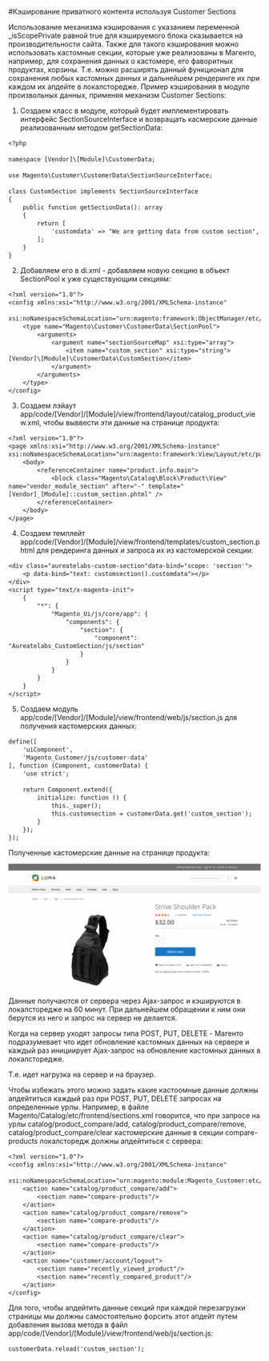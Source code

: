 #Кэширование приватного контента используя Customer Sections

Использование механизма кэширования с указанием переменной _isScopePrivate равной true для кэшируемого блока сказывается на производительности сайта.
Также для такого кэширования можно использовать кастомные секции, которые уже реализованы в Магенто, например, для сохранения данных о кастомере, его фаворитных продуктах, корзины.
Т.е. можно расширять данный функционал для сохранения любых кастомных данных и дальнейшем рендеринге их при каждом их апдейте в локалсторедже.
Пример кэширования в модуле произвольных данных, применяя механизм Customer Sections:

1. Создаем класс в модуле, который будет имплементировать интерфейс SectionSourceInterface и возвращать касмерские данные реализованным методом getSectionData:
```
<?php

namespace [Vendor]\[Module]\CustomerData;

use Magento\Customer\CustomerData\SectionSourceInterface;

class CustomSection implements SectionSourceInterface
{
    public function getSectionData(): array
    {
    	return [
        	'customdata' => "We are getting data from custom section",
    	];
    }
}
```

2. Добавляем его в di.xml - добавляем новую секцию в объект SectionPool к уже существующим секциям:
```
<?xml version="1.0"?>
<config xmlns:xsi="http://www.w3.org/2001/XMLSchema-instance"
    	xsi:noNamespaceSchemaLocation="urn:magento:framework:ObjectManager/etc/config.xsd">
    <type name="Magento\Customer\CustomerData\SectionPool">
    	<arguments>
        	<argument name="sectionSourceMap" xsi:type="array">
            	<item name="custom_section" xsi:type="string">[Vendor]\[Module]\CustomerData\CustomSection</item>
        	</argument>
    	</arguments>
    </type>
</config>
```

3. Создаем лэйаут app/code/[Vendor]/[Module]/view/frontend/layout/catalog_product_view.xml, чтобы выввести эти данные на странице продукта:
```
<?xml version="1.0"?>
<page xmlns:xsi="http://www.w3.org/2001/XMLSchema-instance" xsi:noNamespaceSchemaLocation="urn:magento:framework:View/Layout/etc/page_configuration.xsd">
    <body>
    	<referenceContainer name="product.info.main">
        	<block class="Magento\Catalog\Block\Product\View" name="vendor_module_section" after="-" template="[Vendor]_[Module]::custom_section.phtml" />
    	</referenceContainer>
    </body>
</page>
```

4. Создаем темплейт app/code/[Vendor]/[Module]/view/frontend/templates/custom_section.phtml для рендеринга данных и запроса их из кастомерской секции:
```
<div class="aureatelabs-custom-section"data-bind="scope: 'section'">
    <p data-bind="text: customsection().customdata"></p>
</div>
<script type="text/x-magento-init">
    {
    	"*": {
        	"Magento_Ui/js/core/app": {
            	"components": {
                	"section": {
                    	"component": "Aureatelabs_CustomSection/js/section"
                	}
            	}
        	}
    	}
    }
</script>
```
5. Создаем модуль app/code/[Vendor]/[Module]/view/frontend/web/js/section.js для получения кастомерских данных:
```
define([
    'uiComponent',
    'Magento_Customer/js/customer-data'
], function (Component, customerData) {
    'use strict';

    return Component.extend({
    	initialize: function () {
        	this._super();
        	this.customsection = customerData.get('custom_section');
    	}
    });
});
```

Полученные кастомерские данные на странице продукта:

![product-view-page](pictures/product-view-page.png)

Данные получаются от сервера через Ajax-запрос и кэшируются в локалсторедже на 60 минут. При дальнейшем обращении к ним они берутся из него и запрос на сервер не делается.

Когда на сервер уходят запросы типа POST, PUT, DELETE -  Магенто подразумевает что идет обновление кастомных данных на сервере и каждый раз инициирует Ajax-запрос на обновление кастомных данных в локалсторедже.

Т.е. идет нагрузка на сервер и на браузер.

Чтобы избежать этого можно задать какие кастоомные данные должны апдейтиться каждый раз при POST, PUT, DELETE запросах на определенные урлы.
Например, в файле Magento/Catalog/etc/frontend/sections.xml говорится, что при запросе на урлы catalog/product_compare/add, catalog/product_compare/remove, catalog/product_compare/clear кастомерские данные в секции compare-products локалсторедж должны апдейтиться с сервера:
```
<?xml version="1.0"?>
<config xmlns:xsi="http://www.w3.org/2001/XMLSchema-instance"
    	xsi:noNamespaceSchemaLocation="urn:magento:module:Magento_Customer:etc/sections.xsd">
    <action name="catalog/product_compare/add">
    	<section name="compare-products"/>
    </action>
    <action name="catalog/product_compare/remove">
    	<section name="compare-products"/>
    </action>
    <action name="catalog/product_compare/clear">
    	<section name="compare-products"/>
    </action>
    <action name="customer/account/logout">
    	<section name="recently_viewed_product"/>
    	<section name="recently_compared_product"/>
    </action>
</config>
```

Для того, чтобы апдейтить данные секций при каждой перезагрузки страницы мы должны самостоятельно форсить этот апдейт путем добавления вызова метода в файл app/code/[Vendor]/[Module]/view/frontend/web/js/section.js:
```
customerData.reload('custom_section');
```